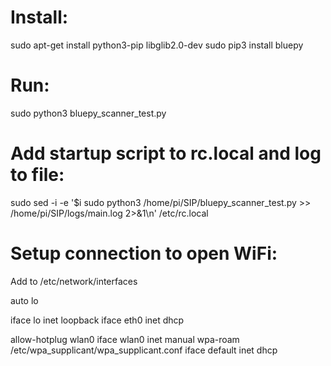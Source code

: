 # Install:
sudo apt-get install python3-pip libglib2.0-dev
sudo pip3 install bluepy

# Run:
sudo python3 bluepy_scanner_test.py

# Add startup script to rc.local and log to file:
sudo sed -i -e '$i sudo python3 /home/pi/SIP/bluepy_scanner_test.py >> /home/pi/SIP/logs/main.log 2>&1\n' /etc/rc.local

# Setup connection to open WiFi:
Add to /etc/network/interfaces

auto lo

iface lo inet loopback
iface eth0 inet dhcp

allow-hotplug wlan0
iface wlan0 inet manual
wpa-roam /etc/wpa_supplicant/wpa_supplicant.conf
iface default inet dhcp
